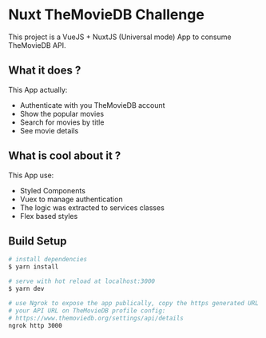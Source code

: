 # Nuxt TheMovieDB Challenge

This project is a VueJS + NuxtJS (Universal mode) App to consume TheMovieDB API.

## What it does ?

This App actually:
- Authenticate with you TheMovieDB account
- Show the popular movies
- Search for movies by title
- See movie details

## What is cool about it ?

This App use:
- Styled Components
- Vuex to manage authentication
- The logic was extracted to services classes
- Flex based styles

## Build Setup

```bash
# install dependencies
$ yarn install

# serve with hot reload at localhost:3000
$ yarn dev

# use Ngrok to expose the app publically, copy the https generated URL to 
# your API URL on TheMovieDB profile config:
# https://www.themoviedb.org/settings/api/details
ngrok http 3000
```
